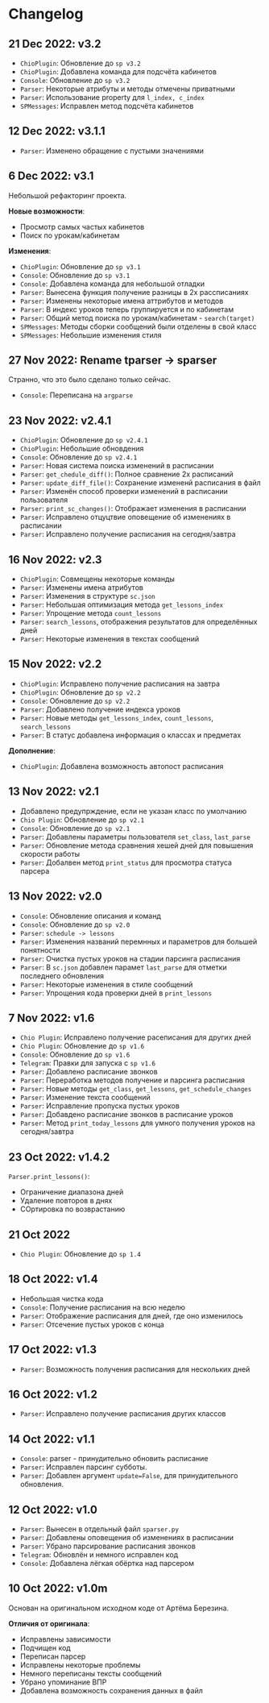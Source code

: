 # Changelog

## 21 Dec 2022: v3.2

- `ChioPlugin`: Обновление до `sp v3.2`
- `ChioPlugin`: Добавлена команда для подсчёта кабинетов
- `Console`: Обновление до `sp v3.2`
- `Parser`: Некоторые атрибуты и методы отмечены приватными
- `Parser`: Использование property для `l_index, c_index`
- `SPMessages`: Исправлен метод подсчёта кабинетов


## 12 Dec 2022: v3.1.1

- `Parser`: Изменено обращение с пустыми значениями


## 6 Dec 2022: v3.1

Небольшой рефакторинг проекта.

**Новые возможности**:

- Просмотр самых частых кабинетов
- Поиск по урокам/кабинетам

**Изменения**:

- `ChioPlugin`: Обновление до `sp v3.1`
- `Console`: Обновление до `sp v3.1` 
- `Console`: Добавлена команда для небольшой отладки
- `Parser`: Вынесена функция получение разницы в 2х рассписаниях
- `Parser`: Изменены некоторые имена аттрибутов и методов
- `Parser`: В индекс уроков теперь группируется и по кабинетам
- `Parser`: Общий метод поиска по урокам/кабинетам - `search(target)`
- `SPMessages`: Методы сборки сообщений были отделены в свой класс
- `SPMessages`: Небольшие изменения стиля


## 27 Nov 2022: Rename tparser -> sparser

Странно, что это было сделано только сейчас.

- `Console`: Переписана на `argparse`


## 23 Nov 2022: v2.4.1

- `ChioPlugin`: Обновление до `sp v2.4.1`
- `ChioPlugin`: Небольшие обновдения
- `Console`: Обновление до `sp v2.4.1`
- `Parser`: Новая система поиска изменений в расписании
- `Parser`: `get_chedule_diff()`: Полное сравнение 2х расписаний
- `Parser`: `update_diff_file()`: Сохранение измененй расписания в файл
- `Parser`: Изменён способ проверки изменений в расписании пользователя
- `Parser`: `print_sc_changes()`: Отображает изменения в расписании
- `Parser`: Исправлено отцуцтвие оповещение об изменениях в расписании
- `Parser`: Исправлено получение расписания на сегодня/завтра


## 16 Nov 2022: v2.3

- `ChioPlugin`: Совмещены некоторые команды
- `Parser`: Изменены имена атрибутов
- `Parser`: Изменения в структуре `sc.json`
- `Parser`: Небольшая оптимизация метода `get_lessons_index`
- `Parser`: Упрощение метода `count_lessons`
- `Parser`: `search_lessons`, отображения результатов для определённых дней
- `Parser`: Некоторые изменения в текстах сообщений


## 15 Nov 2022: v2.2

- `ChioPlugin`: Исправлено получение расписания на завтра
- `ChioPlugin`: Обновление до `sp v2.2`
- `Console`: Обновление до `sp v2.2`
- `Parser`: Добавлено получение индекса уроков
- `Parser`: Новые методы `get_lessons_index`, `count_lessons`, `search_lessons`
- `Parser`: В статус добавлена информация о классах и предметах 

**Дополнение**:

- `ChioPlugin`: Добавлена возможность автопост расписания


## 13 Nov 2022: v2.1

- Добавлено предупрждение, если не указан класс по умолчанию
- `Chio Plugin`: Обновление до `sp v2.1`
- `Console`: Обновление до `sp v2.1`
- `Parser`: Добавлены параметры пользователя `set_class`, `last_parse`
- `Parser`: Обновление метода сравнения хешей дней для повышения скорости работы
- `Parser`: Добалвен метод `print_status` для просмотра статуса парсера


## 13 Nov 2022: v2.0

- `Console`: Обновление описания и команд
- `Console`: Обновление до `sp v2.0`
- `Parser`: `schedule -> lessons`
- `Parser`: Изменения названий перемнных и параметров для большей понятности
- `Parser`: Очистка пустых уроков на стадии парсинга расписания
- `Parser`: В `sc.json` добавлен парамет `last_parse` для отметки последнего обновления
- `Parser`: Некоторые изменения в стиле сообщений
- `Parser`: Упрощения кода проверки дней в `print_lessons`


## 7 Nov 2022: v1.6

- `Chio Plugin`: Исправлено получение расеписания для других дней
- `Chio Plugin`: Обновление до `sp v1.6`
- `Console`: Обновление до `sp v1.6`
- `Telegram`: Правки для запуска с `sp v1.6`
- `Parser`: Добавлено расписание звонков
- `Parser`: Переработка методов получение и парсинга расписания
- `Parser`: Новые методы `get_class`, `get_lessons`, `get_schedule_changes`
- `Parser`: Изменение текста сообщений
- `Parser`: Исправление пропуска пустых уроков
- `Parser`: Добавдено расписание звонков в расписание уроков
- `Parser`: Метод `print_today_lessons` для умного получения уроков на сегодня/завтра


## 23 Oct 2022: v1.4.2

`Parser.print_lessons()`:

- Ограничение диапазона дней
- Удаление повторов в днях
- СОртировка по возврастанию


## 21 Oct 2022

- `Chio Plugin`: Обновление до `sp 1.4`


## 18 Oct 2022: v1.4 

- Небольшая чистка кода
- `Console`: Получение расписания на всю неделю
- `Parser`: Отображение расписания для дней, где оно изменилось
- `Parser`: Отсечение пустых уроков с конца


## 17 Oct 2022: v1.3 

- `Parser`: Возможность получения расписания для нескольких дней


## 16 Oct 2022: v1.2 

- `Parser`: Исправлено получение расписания других классов


## 14 Oct 2022: v1.1 

- `Console`: parser - принудительно обновить расписание
- `Parser`: Исправлен парсинг субботы.
- `Parser`: Добавлен аргумент `update=False`, для принудительного обновления.


## 12 Oct 2022: v1.0

- `Parser`: Вынесен в отдельный файл `sparser.py`
- `Parser`: Добавлены оповещения об изменениях в расписании
- `Parser`: Убрано парсирование расписания звонков
- `Telegram`: Обновлён и немного исправлен код
- `Console`: Добавлена лёгкая обёртка над парсером


## 10 Oct 2022: v1.0m

Основан на оригинальном исходном коде от Артёма Березина.

**Отличия от оригинала**:

- Исправлены зависимости
- Подчищен код
- Переписан парсер
- Исправлены некоторые проблемы
- Немного переписаны тексты сообщений
- Убрано упоминание ВПР
- Добавлена возможность сохранения данных в файл
